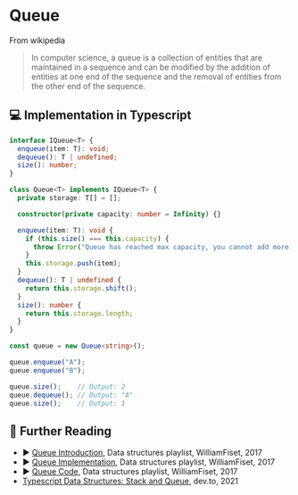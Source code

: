 # Queue

From wikipedia

> In computer science, a queue is a collection of entities that are maintained in a sequence and can be modified by the addition of entities at one end of the sequence and the removal of entities from the other end of the sequence.

## 💻 Implementation in Typescript

```ts
interface IQueue<T> {
  enqueue(item: T): void;
  dequeue(): T | undefined;
  size(): number;
}

class Queue<T> implements IQueue<T> {
  private storage: T[] = [];

  constructor(private capacity: number = Infinity) {}

  enqueue(item: T): void {
    if (this.size() === this.capacity) {
      throw Error("Queue has reached max capacity, you cannot add more items");
    }
    this.storage.push(item);
  }
  dequeue(): T | undefined {
    return this.storage.shift();
  }
  size(): number {
    return this.storage.length;
  }
}

const queue = new Queue<string>();

queue.enqueue("A");
queue.enqueue("B");

queue.size();    // Output: 2
queue.dequeue(); // Output: "A"
queue.size();    // Output: 1
```

## 🔗 Further Reading

* ▶️ [Queue Introduction](https://www.youtube.com/watch?v=KxzhEQ-zpDc&list=PLDV1Zeh2NRsB6SWUrDFW2RmDotAfPbeHu&index=11&ab_channel=WilliamFiset), Data structures playlist, WilliamFiset, 2017
* ▶️ [Queue Implementation](https://www.youtube.com/watch?v=EoisnPvUkOA&list=PLDV1Zeh2NRsB6SWUrDFW2RmDotAfPbeHu&index=12&ab_channel=WilliamFiset), Data structures playlist, WilliamFiset, 2017
* ▶️ [Queue Code](https://www.youtube.com/watch?v=HV-hpvuGaC4&list=PLDV1Zeh2NRsB6SWUrDFW2RmDotAfPbeHu&index=13&ab_channel=WilliamFiset), Data structures playlist, WilliamFiset, 2017
* [Typescript Data Structures: Stack and Queue](https://dev.to/glebirovich/typescript-data-structures-stack-and-queue-hld), dev.to, 2021